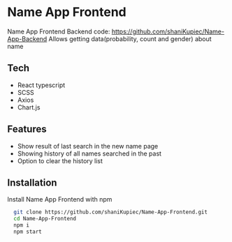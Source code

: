 
# Name App Frontend

Name App Frontend
Backend code: https://github.com/shaniKupiec/Name-App-Backend
Allows getting data(probability, count and gender) about name

## Tech
- React typescript
- SCSS
- Axios
- Chart.js

## Features
- Show result of last search in the new name page
- Showing history of all names searched in the past
- Option to clear the history list


## Installation

Install Name App Frontend with npm

```bash
  git clone https://github.com/shaniKupiec/Name-App-Frontend.git
  cd Name-App-Frontend
  npm i
  npm start
```
